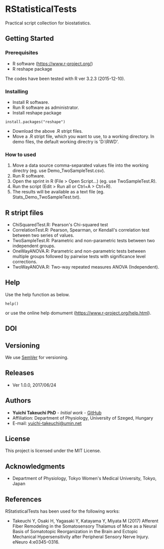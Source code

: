 # RStatisticalTests
Practical script collection for biostatistics.

## Getting Started

### Prerequisites
* R software (https://www.r-project.org/)
* R reshape package

The codes have been tested with R ver 3.2.3 (2015-12-10).

### Installing
* Install R software.
* Run R software as administrator.
* Install reshape package
```
install.packages("reshape")
```
* Download the above .R stript files.
* Move a .R stript file, which you want to use, to a working directory. In demo files, the default working directry is 'D:\RWD'.

### How to used
1. Move a data source comma-separated values file into the working directry (eg. use Demo_TwoSampleTest.csv).
2. Run R software.
3. Open the sprint in R (File > Open Script...) (eg. use TwoSampleTest.R).
4. Run the script (Edit > Run all or Ctrl+A > Ctrl+R).
5. The results will be available as a text file (eg. Stats_Demo_TwoSampleTest.txt).

## R stript files
* ChiSquaredTest.R: Pearson's Chi-squared test
* CorrelationTest.R: Pearson, Spearman, or Kendall's correlation test between two series of values.
* TwoSampleTest.R: Parametric and non-parametric tests between two independent groups.
* OneWayANOVA.R: Parametric and non-parametric tests between multiple groups followed by pairwise tests with significance level corrections.
* TwoWayANOVA.R: Two-way repeated measures ANOVA (Independent).

## Help
Use the help function as below.
```
help()
```
or use the online help domument (https://www.r-project.org/help.html).

## DOI


## Versioning
We use [SemVer](http://semver.org/) for versioning.

## Releases
* Ver 1.0.0, 2017/06/24

## Authors
* **Yuichi Takeuchi PhD** - *Initial work* - [GitHub](https://github.com/yuichi-takeuchi)
* Affiliation: Department of Physiology, University of Szeged, Hungary
* E-mail: yuichi-takeuchi@umin.net

## License
This project is licensed under the MIT License.

## Acknowledgments
* Department of Physiology, Tokyo Women's Medical University, Tokyo, Japan

## References
RStatisticalTests has been used for the following works:
* Takeuchi Y, Osaki H, Yagasaki Y, Katayama Y, Miyata M (2017) Afferent Fiber Remodeling in the Somatosensory Thalamus of Mice as a Neural Basis of Somatotopic Reorganization in the Brain and Ectopic Mechanical Hypersensitivity after Peripheral Sensory Nerve Injury. eNeuro 4:e0345-0316.
